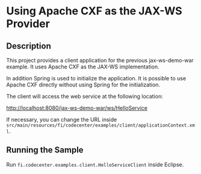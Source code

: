 Using Apache CXF as the JAX-WS Provider
=======================================

Description
-----------

This project provides a client application for the previous jax-ws-demo-war 
example. It uses Apache CXF as the JAX-WS implementation. 

In addition Spring is used to initialize the application. It is possible to 
use Apache CXF directly without using Spring for the initialization.

The client will access the web service at the following location:

<http://localhost:8080/jax-ws-demo-war/ws/HelloService>

If necessary, you can change the URL inside
`src/main/resources/fi/codecenter/examples/client/applicationContext.xml`.

Running the Sample
------------------

Run `fi.codecenter.examples.client.HelloServiceClient` inside Eclipse.